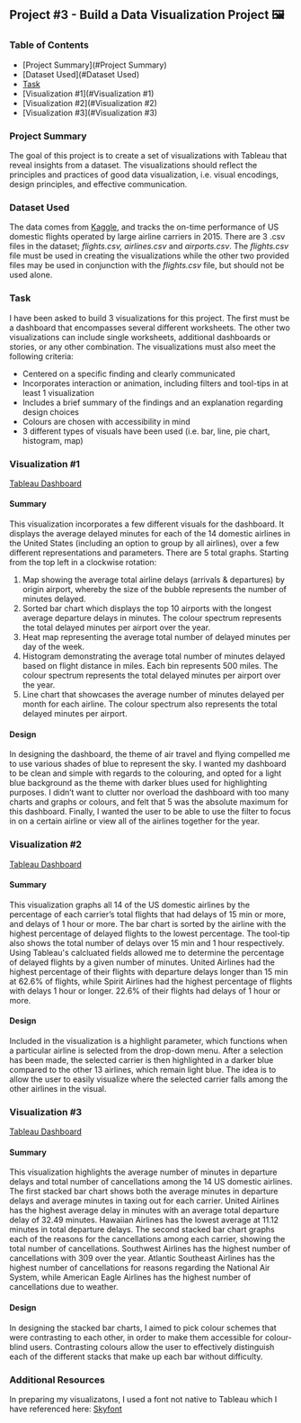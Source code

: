 ## Project #3 - Build a Data Visualization Project 🖼️

### Table of Contents
* [Project Summary](#Project Summary)
* [Dataset Used](#Dataset Used)
* [Task](#Task)
* [Visualization #1](#Visualization #1)
* [Visualization #2](#Visualization #2)
* [Visualization #3](#Visualization #3)

### Project Summary
The goal of this project is to create a set of visualizations with Tableau that reveal insights from a dataset. The visualizations should reflect the principles and practices of good data visualization, i.e. visual encodings, design principles, and effective communication.

### Dataset Used
The data comes from [Kaggle](https://www.kaggle.com/datasets/usdot/flight-delays), and tracks the on-time performance of US domestic flights operated by large airline carriers in 2015. There are 3 .csv files in the dataset; _flights.csv, airlines.csv_ and _airports.csv_. The _flights.csv_ file must be used in creating the visualizations while the other two provided files may be used in conjunction with the _flights.csv_ file, but should not be used alone.

### Task
I have been asked to build 3 visualizations for this project. The first must be a dashboard that encompasses several different worksheets. The other two visualizations can include single worksheets, additional dashboards or stories, or any other combination. The visualizations must also meet the following criteria:
* Centered on a specific finding and clearly communicated
* Incorporates interaction or animation, including filters and tool-tips in at least 1 visualization
* Includes a brief summary of the findings and an explanation regarding design choices
* Colours are chosen with accessibility in mind
* 3 different types of visuals have been used (i.e. bar, line, pie chart, histogram, map)

### Visualization #1
[Tableau Dashboard](https://public.tableau.com/app/profile/corey.tucker/viz/2015USFlightDelays_16737435023730/DOMESTICDASHBOARD)

#### Summary
This visualization incorporates a few different visuals for the dashboard. It displays the average delayed minutes for each of the 14 domestic airlines in the United States (including an option to group by all airlines), over a few different representations and parameters. There are 5 total graphs. Starting from the top left in a clockwise rotation:
1) Map showing the average total airline delays (arrivals & departures) by origin airport, whereby the size of the bubble represents the number of minutes delayed.
2) Sorted bar chart which displays the top 10 airports with the longest average departure delays in minutes. The colour spectrum represents the total delayed minutes per airport over the year.
3) Heat map representing the average total number of delayed minutes per day of the week.
4) Histogram demonstrating the average total number of minutes delayed based on flight distance in miles. Each bin represents 500 miles. The colour spectrum represents the total delayed minutes per airport over the year.
5) Line chart that showcases the average number of minutes delayed per month for each airline. The colour spectrum also represents the total delayed minutes per airport.

#### Design
In designing the dashboard, the theme of air travel and flying compelled me to use various shades of blue to represent the sky. I wanted my dashboard to be clean and simple with regards to the colouring, and opted for a light blue background as the theme with darker blues used for highlighting purposes. I didn’t want to clutter nor overload the dashboard with too many charts and graphs or colours, and felt that 5 was the absolute maximum for this dashboard. Finally, I wanted the user to be able to use the filter to focus in on a certain airline or view all of the airlines together for the year.

### Visualization #2
[Tableau Dashboard](
https://public.tableau.com/app/profile/corey.tucker/viz/2015USAirlineDelays/DELAYEDAIRLINES)

#### Summary
This visualization graphs all 14 of the US domestic airlines by the percentage of each carrier’s total flights that had delays of 15 min or more, and delays of 1 hour or more. The bar chart is sorted by the airline with the highest percentage of delayed flights to the lowest percentage. The tool-tip also shows the total number of delays over 15 min and 1 hour respectively. Using Tableau's calcluated fields allowed me to determine the percentage of delayed flights by a given number of minutes. United Airlines had the highest percentage of their flights with departure delays longer than 15 min at 62.6% of flights, while Spirit Airlines had the highest percentage of flights with delays 1 hour or longer. 22.6% of their flights had delays of 1 hour or more.

#### Design
Included in the visualization is a highlight parameter, which functions when a particular airline is selected from the drop-down menu. After a selection has been made, the selected carrier is then highlighted in a darker blue compared to the other 13 airlines, which remain light blue. The idea is to allow the user to easily visualize where the selected carrier falls among the other airlines in the visual.

### Visualization #3
[Tableau Dashboard](https://public.tableau.com/app/profile/corey.tucker/viz/2015USAirlineDepartureDelaysCancellations/AIRLINESCANCEL?publish=yes)

#### Summary
This visualization highlights the average number of minutes in departure delays and total number of cancellations among the 14 US domestic airlines. The first stacked bar chart shows both the average minutes in departure delays and average minutes in taxing out for each carrier. United Airlines has the highest average delay in minutes with an average total departure delay of 32.49 minutes. Hawaiian Airlines has the lowest average at 11.12 minutes in total departure delays. The second stacked bar chart graphs each of the reasons for the cancellations among each carrier, showing the total number of cancellations. Southwest Airlines has the highest number of cancellations with 309 over the year. Atlantic Southeast Airlines has the highest number of cancellations for reasons regarding the National Air System, while American Eagle Airlines has the highest number of cancellations due to weather.

#### Design
In designing the stacked bar charts, I aimed to pick colour schemes that were contrasting to each other, in order to make them accessible for colour-blind users. Contrasting colours allow the user to effectively distinguish each of the different stacks that make up each bar without difficulty.

### Additional Resources
In preparing my visualizatons, I used a font not native to Tableau which I have referenced here: [Skyfont](https://www.1001fonts.com/departure-board-fonts.html)
